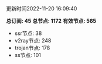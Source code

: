 更新时间2022-11-20 16:09:40

**总订阅: 45**
**总节点: 1172**
**有效节点: 565**
- ssr节点: 38
- v2ray节点: 248
- trojan节点: 178
- ss节点: 101

